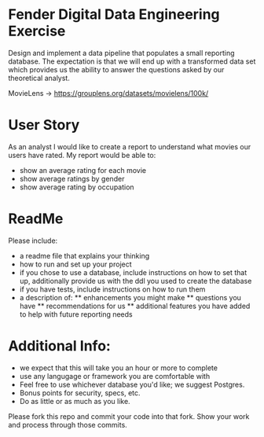 # Fender Digital Data Engineering Exercise

Design and implement a data pipeline that populates a small reporting database. The expectation is that we will end up with a transformed data set which provides us the ability to answer the questions asked by our theoretical analyst.

MovieLens -> https://grouplens.org/datasets/movielens/100k/


# User Story
As an analyst I would like to create a report to understand what movies our users have rated. My report would be able to:
 * show an average rating for each movie 
 * show average ratings by gender
 * show average rating by occupation

# ReadMe
Please include:
* a readme file that explains your thinking
* how to run and set up your project
* if you chose to use a database, include instructions on how to set that up, additionally provide us with the ddl you used to create the database
* if you have tests, include instructions on how to run them
* a description of:
** enhancements you might make
** questions you have
** recommendations for us
** additional features you have added to help with future reporting needs


# Additional Info:
* we expect that this will take you an hour or more to complete
* use any langugage or framework you are comfortable with
* Feel free to use whichever database you'd like; we suggest Postgres.
* Bonus points for security, specs, etc.
* Do as little or as much as you like.

Please fork this repo and commit your code into that fork. Show your work and process through those commits.





